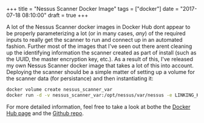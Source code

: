 +++
title = "Nessus Scanner Docker Image"
tags = ["docker"]
date = "2017-07-18 08:10:00"
draft = true
+++

A lot of the Nessus Scanner docker images in Docker Hub dont appear to be properly parameterizing a lot (or in many cases, _any_) of the required inputs to really get the scanner to run and connect up in an automated fashion.  Further most of the images that I've seen out there arent cleaning up the identifying information the scanner created as part of install (such as the UUID, the master encryption key, etc.).  As a result of this, I've released my own Nessus Scanner docker image that takes a lot of this into account.  Deploying the scanner should be a simple matter of setting up a volume for the scanner data (for persistance) and then instantiating it:

```bash
docker volume create nessus_scanner_var
docker run -d -v nessus_scanner_var:/opt/nessus/var/nessus -e LINKING_KEY=${LINKING_KEY} stevemcgrath/nessus_scanner:latest
```

For more detailed information, feel free to take a look at bothe the [Docker Hub page](https://hub.docker.com/r/stevemcgrath/nessus_scanner/) and the [Github repo](https://github.com/stevemcgrath/docker-nessus_scanner).